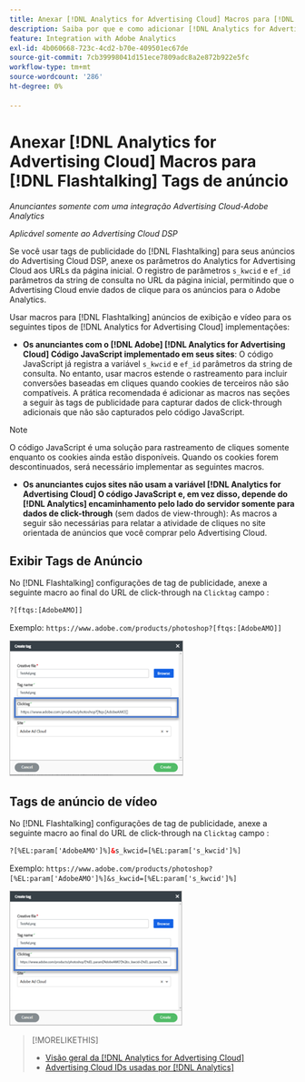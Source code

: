 ```yaml
---
title: Anexar [!DNL Analytics for Advertising Cloud] Macros para [!DNL Flashtalking] Tags de anúncio
description: Saiba por que e como adicionar [!DNL Analytics for Advertising Cloud] macros para seu [!DNL Flashtalking] tags de publicidade
feature: Integration with Adobe Analytics
exl-id: 4b060668-723c-4cd2-b70e-409501ec67de
source-git-commit: 7cb39998041d151ece7809adc8a2e872b922e5fc
workflow-type: tm+mt
source-wordcount: '286'
ht-degree: 0%

---
```


# Anexar [!DNL Analytics for Advertising Cloud] Macros para [!DNL Flashtalking] Tags de anúncio

*Anunciantes somente com uma integração Advertising Cloud-Adobe Analytics*

*Aplicável somente ao Advertising Cloud DSP*

Se você usar tags de publicidade do [!DNL Flashtalking] para seus anúncios do Advertising Cloud DSP, anexe os parâmetros do Analytics for Advertising Cloud aos URLs da página inicial. O registro de parâmetros `s_kwcid` e `ef_id` parâmetros da string de consulta no URL da página inicial, permitindo que o Advertising Cloud envie dados de clique para os anúncios para o Adobe Analytics.

Usar macros para [!DNL Flashtalking] anúncios de exibição e vídeo para os seguintes tipos de [!DNL Analytics for Advertising Cloud] implementações:

* **Os anunciantes com o [!DNL Adobe] [!DNL Analytics for Advertising Cloud] Código JavaScript implementado em seus sites**: O código JavaScript já registra a variável `s_kwcid` e `ef_id` parâmetros da string de consulta. No entanto, usar macros estende o rastreamento para incluir conversões baseadas em cliques quando cookies de terceiros não são compatíveis. A prática recomendada é adicionar as macros nas seções a seguir às tags de publicidade para capturar dados de click-through adicionais que não são capturados pelo código JavaScript.

>[!NOTE]
>
>O código JavaScript é uma solução para rastreamento de cliques somente enquanto os cookies ainda estão disponíveis. Quando os cookies forem descontinuados, será necessário implementar as seguintes macros.

* **Os anunciantes cujos sites não usam a variável [!DNL Analytics for Advertising Cloud] O código JavaScript e, em vez disso, depende do [!DNL Analytics] encaminhamento pelo lado do servidor somente para dados de click-through** (sem dados de view-through): As macros a seguir são necessárias para relatar a atividade de cliques no site orientada de anúncios que você comprar pelo Advertising Cloud.

## Exibir Tags de Anúncio

No [!DNL Flashtalking] configurações de tag de publicidade, anexe a seguinte macro ao final do URL de click-through na `Clicktag` campo :

```html
?[ftqs:[AdobeAMO]]
```

Exemplo:  `https://www.adobe.com/products/photoshop?[ftqs:[AdobeAMO]]`

![Exemplo de [!DNL Flashtalking] configurações de tag de publicidade](/help/integrations/assets/macro-flashtalking-display-ad.png)

## Tags de anúncio de vídeo

No [!DNL Flashtalking] configurações de tag de publicidade, anexe a seguinte macro ao final do URL de click-through na `Clicktag` campo :

```html
?[%EL:param['AdobeAMO']%]&s_kwcid=[%EL:param['s_kwcid']%]
```

Exemplo:  `https://www.adobe.com/products/photoshop?[%EL:param['AdobeAMO']%]&s_kwcid=[%EL:param['s_kwcid']%]`

![Exemplo de [!DNL Flashtalking] configurações de tag de publicidade](/help/integrations/assets/macro-flashtalking-video-ad.png)

>[!MORELIKETHIS]
>
>* [Visão geral da [!DNL Analytics for Advertising Cloud]](overview.md)
>* [Advertising Cloud IDs usadas por [!DNL Analytics]](/help/integrations/analytics/ids.md)


<!-- >* [Append [!DNL Analytics for Advertising Cloud] Macros to [!DNL Google Campaign Manager 360] Ad Tags](macros-google-campaign-manager.md) -->
